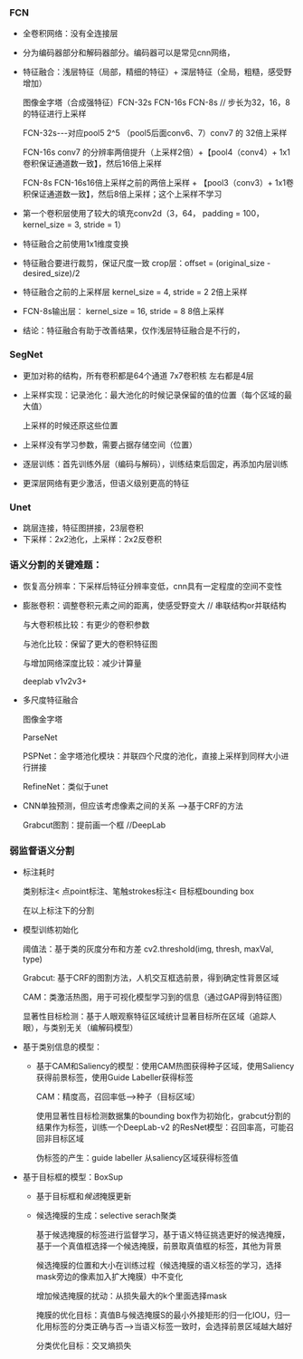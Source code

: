 ### FCN

- 全卷积网络：没有全连接层

- 分为编码器部分和解码器部分。编码器可以是常见cnn网络，

- 特征融合：浅层特征（局部，精细的特征）+ 深层特征（全局，粗糙，感受野增加）

  图像金字塔（合成强特征）FCN-32s   FCN-16s  FCN-8s  // 步长为32，16，8的特征进行上采样

  FCN-32s---对应pool5   2^5    （pool5后面conv6、7）conv7 的 32倍上采样

  FCN-16s   conv7 的分辨率两倍提升（上采样2倍）+【pool4（conv4）+ 1x1卷积保证通道数一致】，然后16倍上采样

  FCN-8s   FCN-16s16倍上采样之前的两倍上采样 + 【pool3（conv3）+ 1x1卷积保证通道数一致】，然后8倍上采样；这个上采样不学习

- 第一个卷积层使用了较大的填充conv2d（3，64， padding = 100， kernel_size = 3, stride = 1）

- 特征融合之前使用1x1维度变换

- 特征融合要进行裁剪，保证尺度一致 crop层：offset = (original_size - desired_size)/2

- 特征融合之前的上采样层  kernel_size = 4, stride = 2   2倍上采样

- FCN-8s输出层： kernel_size = 16, stride = 8   8倍上采样

- 结论：特征融合有助于改善结果，仅作浅层特征融合是不行的，

### SegNet

- 更加对称的结构，所有卷积都是64个通道   7x7卷积核  左右都是4层

- 上采样实现：记录池化：最大池化的时候记录保留的值的位置（每个区域的最大值）

  上采样的时候还原这些位置

- 上采样没有学习参数，需要占据存储空间（位置）
- 逐层训练：首先训练外层（编码与解码），训练结束后固定，再添加内层训练
- 更深层网络有更少激活，但语义级别更高的特征

### Unet

- 跳层连接，特征图拼接，23层卷积
- 下采样：2x2池化，上采样：2x2反卷积

### 语义分割的关键难题：

- 恢复高分辨率：下采样后特征分辨率变低，cnn具有一定程度的空间不变性

- 膨胀卷积：调整卷积元素之间的距离，使感受野变大  // 串联结构or并联结构

  与大卷积核比较：有更少的卷积参数

  与池化比较：保留了更大的卷积特征图

  与增加网络深度比较：减少计算量

  deeplab v1v2v3+

- 多尺度特征融合

  图像金字塔

  ParseNet

  PSPNet：金字塔池化模块：并联四个尺度的池化，直接上采样到同样大小进行拼接

  RefineNet：类似于unet

- CNN单独预测，但应该考虑像素之间的关系 -->基于CRF的方法

  Grabcut图割：提前画一个框  //DeepLab

### 弱监督语义分割

- 标注耗时

  类别标注< 点point标注、笔触strokes标注< 目标框bounding box

  在以上标注下的分割

- 模型训练初始化

  阈值法：基于类的灰度分布和方差 cv2.threshold(img, thresh, maxVal, type)

  Grabcut: 基于CRF的图割方法，人机交互框选前景，得到确定性背景区域

  CAM：类激活热图，用于可视化模型学习到的信息（通过GAP得到特征图）

  显著性目标检测：基于人眼观察特征区域统计显著目标所在区域（追踪人眼），与类别无关（编解码模型）

- 基于类别信息的模型：

  - 基于CAM和Saliency的模型：使用CAM热图获得种子区域，使用Saliency获得前景标签，使用Guide Labeller获得标签

    CAM：精度高，召回率低——>种子（目标区域）

    使用显著性目标检测数据集的bounding box作为初始化，grabcut分割的结果作为标签，训练一个DeepLab-v2 的ResNet模型：召回率高，可能召回非目标区域

    伪标签的产生：guide labeller 从saliency区域获得标签值

- 基于目标框的模型：BoxSup

  - 基于目标框和*候选*掩膜更新

  - 候选掩膜的生成：selective serach聚类

    基于候选掩膜的标签进行监督学习，基于语义特征挑选更好的候选掩膜，基于一个真值框选择一个候选掩膜，前景取真值框的标签，其他为背景

    候选掩膜的位置和大小在训练过程（候选掩膜的语义标签的学习，选择mask旁边的像素加入扩大掩膜）中不变化

    增加候选掩膜的扰动：从损失最大的k个里面选择mask

    掩膜的优化目标：真值B与候选掩膜S的最小外接矩形的归一化IOU，归一化用标签的分类正确与否-->当语义标签一致时，会选择前景区域越大越好

    分类优化目标：交叉熵损失

